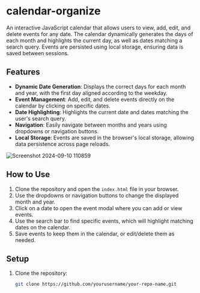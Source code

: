 # calendar-organize

An interactive JavaScript calendar that allows users to view, add, edit, and delete events for any date. The calendar dynamically generates the days of each month and highlights the current day, as well as dates matching a search query. Events are persisted using local storage, ensuring data is saved between sessions.

## Features

- **Dynamic Date Generation**: Displays the correct days for each month and year, with the first day aligned according to the weekday.
- **Event Management**: Add, edit, and delete events directly on the calendar by clicking on specific dates.
- **Date Highlighting**: Highlights the current date and dates matching the user's search query.
- **Navigation**: Easily navigate between months and years using dropdowns or navigation buttons.
- **Local Storage**: Events are saved in the browser's local storage, allowing data persistence across page reloads.

![Screenshot 2024-09-10 110859](https://github.com/user-attachments/assets/dcce0273-5f6e-4760-8edf-12ea56c94352)


## How to Use

1. Clone the repository and open the `index.html` file in your browser.
2. Use the dropdowns or navigation buttons to change the displayed month and year.
3. Click on a date to open the event modal where you can add or view events.
4. Use the search bar to find specific events, which will highlight matching dates on the calendar.
5. Save events to keep them in the calendar, or edit/delete them as needed.

## Setup

1. Clone the repository:
   ```bash
   git clone https://github.com/yourusername/your-repo-name.git

